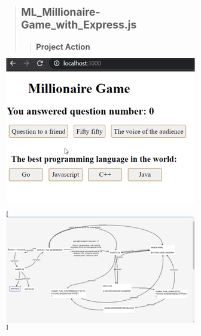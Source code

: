 > # ML_Millionaire-Game_with_Express.js
>> ## Project Action
[![Demo CountPages alpha](https://github.com/LukaszKolodziejski/ML_Millionaire-Game_with_Express.js/blob/master/videoGIF.gif)](https://github.com/LukaszKolodziejski/ML_Millionaire-Game_with_Express.js)

[![scheme](https://github.com/LukaszKolodziejski/ML_Millionaire-Game_with_Express.js/blob/master/how-it-work.png)]
